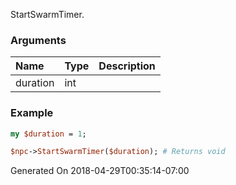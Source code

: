 StartSwarmTimer.
### Arguments
**Name**|**Type**|**Description**
:---|:---|:---
duration|int|

### Example

```perl
my $duration = 1;

$npc->StartSwarmTimer($duration); # Returns void
```


Generated On 2018-04-29T00:35:14-07:00